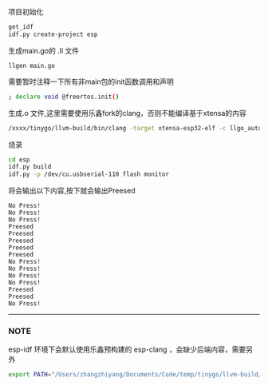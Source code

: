 项目初始化
```bash
get_idf
idf.py create-project esp
```

生成main.go的 .ll 文件

`llgen main.go`

需要暂时注释一下所有非main包的init函数调用和声明
```bash
; declare void @freertos.init()
```

生成.o 文件,这里需要使用乐鑫fork的clang，否则不能编译基于xtensa的内容
```bash
/xxxx/tinygo/llvm-build/bin/clang -target xtensa-esp32-elf -c llgo_autogen.ll -o ./esp/main/llgo.o
```

烧录
```bash
cd esp
idf.py build
idf.py -p /dev/cu.usbserial-110 flash monitor 
```

将会输出以下内容,按下就会输出Preesed
```
No Press!
No Press!
No Press!
Preesed
Preesed
Preesed
Preesed
Preesed
No Press!
No Press!
No Press!
No Press!
Preesed
Preesed
No Press!
```




----

### NOTE
esp-idf 环境下会默认使用乐鑫预构建的 esp-clang ，会缺少后端内容，需要另外
```bash
export PATH="/Users/zhangzhiyang/Documents/Code/temp/tinygo/llvm-build/bin:$PATH"
```